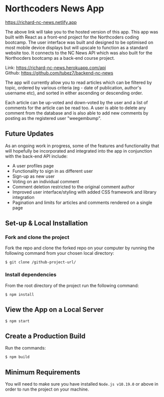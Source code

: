 # Northcoders News App

https://richard-nc-news.netlify.app

The above link will take you to the hosted version of this app. This app was built with React as a front-end project for the Northcoders coding bootcamp. The user interface was built and designed to be optimised on most mobile device displays but will upscale to function as a standard website too. It connects to the NC News API which was also built for the Northocders bootcamp as a back-end course project.

Link: https://richard-nc-news.herokuapp.com/api \
Github: https://github.com/tubez7/backend-nc-news

The app will currently allow you to read articles which can be filtered by topic, ordered by various criteria (eg - date of publication, author's username etc), and sorted in either ascending or descending order.

Each article can be up-voted and down-voted by the user and a list of comments for the article can be read too. A user is able to delete any comment from the database and is also able to add new comments by posting as the registered user "weegembump".


## Future Updates
As an ongoing work in progress, some of the features and functionality that will hopefully be incorporated and integrated into the app in conjunction with the back-end API include:
- A user profiles page 
- Functionality to sign in as different user
- Sign-up as new user
- Voting on an individual comment
- Comment deletion restricted to the original comment author
- Improved user interface/styling with added CSS framework and library integration
- Pagination and limits for articles and comments rendered on a single page


## Set-up & Local Installation 

### Fork and clone the project
Fork the repo and clone the forked repo on your computer by running the following command from your chosen local directory:
```
$ git clone /github-project-url/
``` 

### Install dependencies
From the root directory of the project run the following command: 
```
$ npm install
``` 

## View the App on a Local Server
```
$ npm start
``` 

## Create a Production Build
Run the commands:
```
$ npm build
``` 

## Minimum Requirements
You will need to make sure you have installed `Node.js v10.19.0` or above in order to run the project on your machine.
